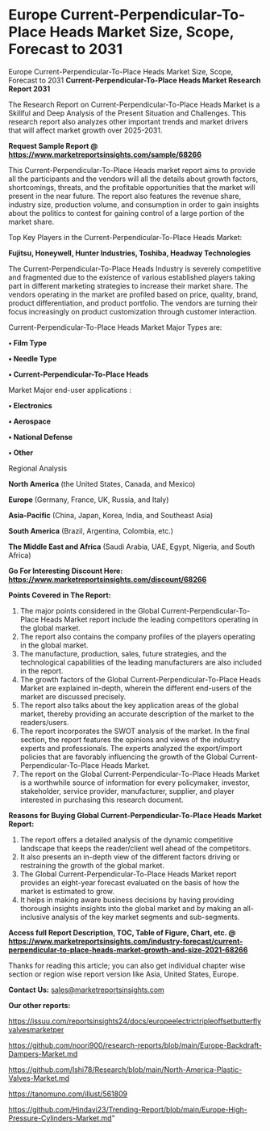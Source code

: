 # Europe Current-Perpendicular-To-Place Heads Market Size, Scope, Forecast to 2031
Europe Current-Perpendicular-To-Place Heads Market Size, Scope, Forecast to 2031
<strong>Current-Perpendicular-To-Place Heads Market Research Report 2031</strong>

The Research Report on Current-Perpendicular-To-Place Heads Market is a Skillful and Deep Analysis of the Present Situation and Challenges. This research report also analyzes other important trends and market drivers that will affect market growth over 2025-2031.

<strong>Request Sample Report @ <a href=https://www.marketreportsinsights.com/sample/68266>https://www.marketreportsinsights.com/sample/68266</a></strong>

This Current-Perpendicular-To-Place Heads market report aims to provide all the participants and the vendors will all the details about growth factors, shortcomings, threats, and the profitable opportunities that the market will present in the near future. The report also features the revenue share, industry size, production volume, and consumption in order to gain insights about the politics to contest for gaining control of a large portion of the market share.

Top Key Players in the Current-Perpendicular-To-Place Heads Market:

<strong>Fujitsu, Honeywell, Hunter Industries, Toshiba, Headway Technologies</strong>

The Current-Perpendicular-To-Place Heads Industry is severely competitive and fragmented due to the existence of various established players taking part in different marketing strategies to increase their market share. The vendors operating in the market are profiled based on price, quality, brand, product differentiation, and product portfolio. The vendors are turning their focus increasingly on product customization through customer interaction.

Current-Perpendicular-To-Place Heads Market Major Types are:

<strong>• Film Type

• Needle Type

• Current-Perpendicular-To-Place Heads</strong>

Market Major end-user applications :

<strong>• Electronics

• Aerospace

• National Defense

• Other</strong>

Regional Analysis

</u><strong><b>North America</b></strong> (the United States, Canada, and Mexico)

<strong><b>Europe </b></strong>(Germany, France, UK, Russia, and Italy)

<strong><b>Asia-Pacific</b></strong> (China, Japan, Korea, India, and Southeast Asia)

<strong><b>South America</b></strong> (Brazil, Argentina, Colombia, etc.)

<strong><b>The Middle East and Africa</b></strong> (Saudi Arabia, UAE, Egypt, Nigeria, and South Africa)

<strong>Go For Interesting Discount Here: <a href=https://www.marketreportsinsights.com/discount/68266>https://www.marketreportsinsights.com/discount/68266</a></strong>

<strong>Points Covered in The Report:</strong>
<ol>
  <li>The major points considered in the Global Current-Perpendicular-To-Place Heads Market report include the leading competitors operating in the global market.</li>
  <li>The report also contains the company profiles of the players operating in the global market.</li>
  <li>The manufacture, production, sales, future strategies, and the technological capabilities of the leading manufacturers are also included in the report.</li>
  <li>The growth factors of the Global Current-Perpendicular-To-Place Heads Market are explained in-depth, wherein the different end-users of the market are discussed precisely.</li>
  <li>The report also talks about the key application areas of the global market, thereby providing an accurate description of the market to the readers/users.</li>
  <li>The report incorporates the SWOT analysis of the market. In the final section, the report features the opinions and views of the industry experts and professionals. The experts analyzed the export/import policies that are favorably influencing the growth of the Global Current-Perpendicular-To-Place Heads Market.</li>
  <li>The report on the Global Current-Perpendicular-To-Place Heads Market is a worthwhile source of information for every policymaker, investor, stakeholder, service provider, manufacturer, supplier, and player interested in purchasing this research document.</li>
</ol>
<strong>Reasons for Buying Global Current-Perpendicular-To-Place Heads Market Report:</strong>

<ol>
  <li>The report offers a detailed analysis of the dynamic competitive landscape that keeps the reader/client well ahead of the competitors.</li>
  <li>It also presents an in-depth view of the different factors driving or restraining the growth of the global market.</li>
  <li>The Global Current-Perpendicular-To-Place Heads Market report provides an eight-year forecast evaluated on the basis of how the market is estimated to grow.</li>
  <li>It helps in making aware business decisions by having providing thorough insights insights into the global market and by making an all-inclusive analysis of the key market segments and sub-segments.</li>
</ol>
<strong>Access full Report Description, TOC, Table of Figure, Chart, etc. @ <a href=https://www.marketreportsinsights.com/industry-forecast/current-perpendicular-to-place-heads-market-growth-and-size-2021-68266>https://www.marketreportsinsights.com/industry-forecast/current-perpendicular-to-place-heads-market-growth-and-size-2021-68266</a></strong>


Thanks for reading this article; you can also get individual chapter wise section or region wise report version like Asia, United States, Europe.

<strong>Contact Us:</strong>
sales@marketreportsinsights.com

<strong>Our other reports:</strong>

<a href=https://issuu.com/reportsinsights24/docs/europeelectrictripleoffsetbutterflyvalvesmarketper>https://issuu.com/reportsinsights24/docs/europeelectrictripleoffsetbutterflyvalvesmarketper</a>

<a href=https://github.com/noori900/research-reports/blob/main/Europe-Backdraft-Dampers-Market.md>https://github.com/noori900/research-reports/blob/main/Europe-Backdraft-Dampers-Market.md</a>

<a href=https://github.com/Ishi78/Research/blob/main/North-America-Plastic-Valves-Market.md>https://github.com/Ishi78/Research/blob/main/North-America-Plastic-Valves-Market.md</a>

<a href=https://tanomuno.com/illust/561809>https://tanomuno.com/illust/561809</a>

<a href=https://github.com/Hindavi23/Trending-Report/blob/main/Europe-High-Pressure-Cylinders-Market.md>https://github.com/Hindavi23/Trending-Report/blob/main/Europe-High-Pressure-Cylinders-Market.md</a>"
